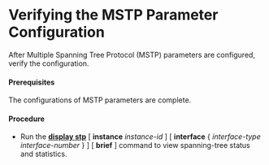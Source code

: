Verifying the MSTP Parameter Configuration
==========================================

After Multiple Spanning Tree Protocol (MSTP) parameters are configured, verify the configuration.

#### Prerequisites

The configurations of MSTP parameters are complete.


#### Procedure

* Run the [**display stp**](cmdqueryname=display+stp) [ **instance** *instance-id* ] [ **interface** { *interface-type interface-number* } ] [ **brief** ] command to view spanning-tree status and statistics.